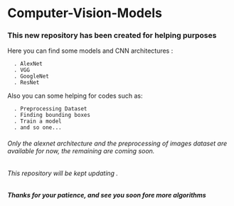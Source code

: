 # Computer-Vision-Models

### This new repository has been created for helping purposes

Here you can find some models and CNN architectures :
 
      . AlexNet
      . VGG
      . GoogleNet
      . ResNet
 
Also you can some helping for codes such as:

      . Preprocessing Dataset
      . Finding bounding boxes
      . Train a model
      . and so one...
      
      
  
###### Only the alexnet architecture and the preprocessing of images dataset are available for now, the remaining are coming soon. 
###### This repository will be kept updating .






##### Thanks for your patience, and see you soon fore more algorithms
